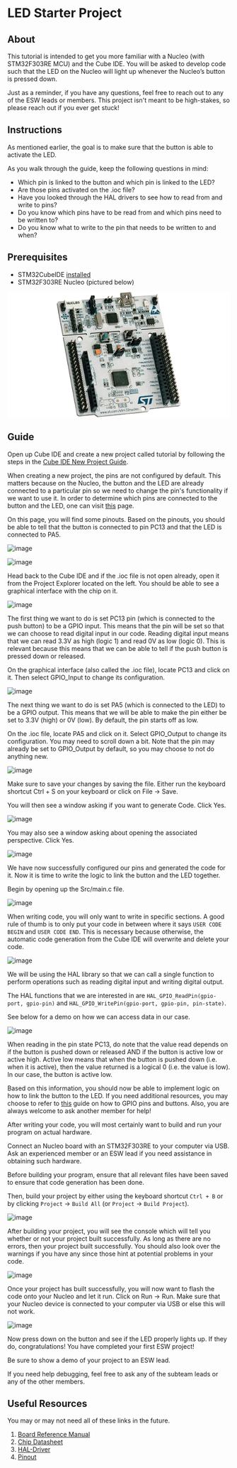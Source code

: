 # LED Starter Project

## About

This tutorial is intended to get you more familiar with a Nucleo 
(with STM32F303RE MCU) and the Cube IDE. 
You will be asked to develop code such that the LED on the Nucleo
will light up whenever the Nucleo’s button is pressed down.

Just as a reminder, if you have any questions, feel free to reach out to any
of the ESW leads or members. This project isn't meant to be high-stakes,
so please reach out if you ever get stuck!

## Instructions
As mentioned earlier, the goal is to make sure that the button is able to activate the LED. 

As you walk through the guide, keep the following questions in mind:

* Which pin is linked to the button and which pin is linked to the LED?
* Are those pins activated on the .ioc file?
* Have you looked through the HAL drivers to see how to read from and write to pins?
* Do you know which pins have to be read from and which pins need to be written to?
* Do you know what to write to the pin that needs to be written to and when?

## Prerequisites

* STM32CubeIDE [installed](#installing)
* STM32F303RE Nucleo (pictured below)

![stm32f303re nucleo](f303re-nucleo.webp)

## Guide

Open up Cube IDE and create a new project called tutorial by following the steps in the [Cube IDE New Project Guide](https://github.com/umrover/embedded-testbench/wiki/Cube-IDE-New-Project-Guide).

When creating a new project, the pins are not configured by default. This matters because on the Nucleo, the button and the LED are already connected to a particular pin so we need to change the pin's functionality if we want to use it. In order to determine which pins are connected to the button and the LED, one can visit [this](https://os.mbed.com/platforms/ST-Nucleo-F303RE/) page.

On this page, you will find some pinouts. Based on the pinouts, you should be able to tell that the button is connected to pin PC13 and that the LED is connected to PA5.

![image](https://user-images.githubusercontent.com/71603173/187024871-c22edfd3-2b5b-474c-9d74-c258e3fecd1c.png)

![image](https://user-images.githubusercontent.com/71603173/187024884-c9c6705a-4810-4b48-ba08-541d343f9c95.png)

Head back to the Cube IDE and if the .ioc file is not open already, open it from the Project Explorer located on the left. You should be able to see a graphical interface with the chip on it.

![image](https://user-images.githubusercontent.com/71603173/187025002-c1fa3c55-ab5c-4f1e-8c72-e129c777fb35.png)

The first thing we want to do is set PC13 pin (which is connected to the push button) to be a GPIO input. This means that the pin will be set so that we can choose to read digital input in our code. Reading digital input means that we can read 3.3V as high (logic 1) and read 0V as low (logic 0). This is relevant because this means that we can be able to tell if the push button is pressed down or released.

On the graphical interface (also called the .ioc file), locate PC13 and click on it. Then select GPIO_Input to change its configuration.

![image](https://user-images.githubusercontent.com/71603173/187025088-8a04c257-dba0-4e08-a9c4-71c91a15f997.png)

The next thing we want to do is set PA5 (which is connected to the LED) to be a GPIO output. This means that we will be able to make the pin either be set to 3.3V (high) or 0V (low). By default, the pin starts off as low.

On the .ioc file, locate PA5 and click on it. Select GPIO_Output to change its configuration. You may need to scroll down a bit. Note that the pin may already be set to GPIO_Output by default, so you may choose to not do anything new.

![image](https://user-images.githubusercontent.com/71603173/187025293-8a33787e-d418-403d-bcd9-f4712445e639.png)

Make sure to save your changes by saving the file. Either run the keyboard shortcut Ctrl + S on your keyboard or click on File -> Save.

You will then see a window asking if you want to generate Code. Click Yes.

![image](https://user-images.githubusercontent.com/71603173/187025508-5da30153-7112-4d8b-8d9e-7dcd5afe1576.png)

You may also see a window asking about opening the associated perspective. Click Yes.

![image](https://user-images.githubusercontent.com/71603173/187025545-51bc7c08-041a-4a66-80dc-881a238e9407.png)

We have now successfully configured our pins and generated the code for it. Now it is time to write the logic to link the button and the LED together.

Begin by opening up the Src/main.c file.

![image](https://user-images.githubusercontent.com/71603173/187025970-833b8ae5-90ef-4ddc-ba08-8142c90febae.png)

When writing code, you will only want to write in specific sections. A good rule of thumb is to only put your code in between where it says 
`USER CODE BEGIN` and `USER CODE END`. This is necessary because otherwise, the automatic code generation from the Cube IDE
will overwrite and delete your code.

![image](https://user-images.githubusercontent.com/71603173/187026017-329a2cf3-b442-4004-b9d0-447986f27ceb.png)

We will be using the HAL library so that we can call a single function to perform operations such as reading digital input and writing digital output.

The HAL functions that we are interested in are `HAL_GPIO_ReadPin(gpio-port, gpio-pin)` and `HAL_GPIO_WritePin(gpio-port, gpio-pin, pin-state)`.

See below for a demo on how we can access data in our case.

![image](https://user-images.githubusercontent.com/71603173/187026399-f7aaea9b-1071-4b00-bc8c-94914f84419c.png)

When reading in the pin state PC13, do note that the value read depends on if the button is pushed down or released AND if the button is active low or active high. Active low means that when the button is pushed down (i.e. when it is active), then the value returned is a logical 0 (i.e. the value is low). In our case, the button is active low.

Based on this information, you should now be able to implement logic on how to link the button to the LED. If you need additional resources, you may choose to refer to [this](https://medium.com/vicara-hardware-university/stm32-guide-gpio-and-buttons-8303e6c8cb44) guide on how to GPIO pins and buttons. Also, you are always welcome to ask another member for help!

After writing your code, you will most certainly want to build and run your program on actual hardware.

Connect an Nucleo board with an STM32F303RE to your computer via USB. Ask an experienced member or an ESW lead if you need assistance in obtaining such hardware.

Before building your program, ensure that all relevant files have been saved to ensure that code generation has been done. 

Then, build your project by either using the keyboard shortcut `Ctrl + B` or by clicking `Project` &#8594; `Build All` (or `Project` &#8594; `Build Project`). 

![image](https://user-images.githubusercontent.com/71603173/187026630-70fd8f18-5e86-4dc6-8172-4ef7284ed50e.png)

After building your project, you will see the console which will tell you whether or not your project built successfully. As long as there are no errors, then your project built successfully. You should also look over the warnings if you have any since those hint at potential problems in your code.

![image](https://user-images.githubusercontent.com/71603173/187026679-b2c141a5-bc19-42bc-bbeb-b328746ddd26.png)

Once your project has built successfully, you will now want to flash the code onto your Nucleo and let it run. Click on Run -> Run. Make sure that your Nucleo device is connected to your computer via USB or else this will not work.

![image](https://user-images.githubusercontent.com/71603173/187026727-ed899673-5d2f-4e45-a1f8-ba794714ba96.png)

Now press down on the button and see if the LED properly lights up. If they do, congratulations! You have completed your first ESW project!

Be sure to show a demo of your project to an ESW lead.

If you need help debugging, feel free to ask any of the subteam leads or any of the other members.

## Useful Resources
You may or may not need all of these links in the future.

1. [Board Reference Manual](https://usermanual.wiki/Pdf/stm32f303referencemanualdatasheetenDM00043574.861577074/view)
2. [Chip Datasheet](https://www.st.com/resource/en/datasheet/stm32f303re.pdf)
3. [HAL-Driver](https://www.st.com/resource/en/user_manual/dm00122016-description-of-stm32f3-hal-and-low-layer-drivers-stmicroelectronics.pdf)
4. [Pinout](https://os.mbed.com/platforms/ST-Nucleo-F303RE/)
